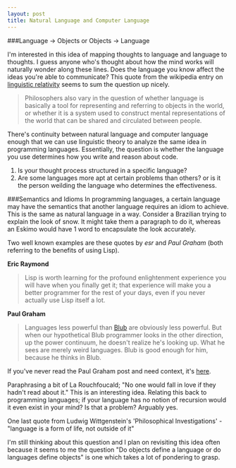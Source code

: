 ```yaml
---
layout: post
title: Natural Language and Computer Language
---
```


###Language -> Objects or Objects -> Language

I'm interested in this idea of mapping thoughts to language
and language to thoughts. I guess anyone who's thought about
how the mind works will naturally wonder along these lines.
Does the language you know affect the ideas you're able to
communicate? This quote from the wikipedia entry on
[linguistic
relativity](http://en.wikipedia.org/wiki/Linguistic_relativity)
seems to sum the question up nicely.

> Philosophers also vary in the question of whether language is basically a tool for representing and referring to objects in the world, or whether it is a system used to construct mental representations of the world that can be shared and circulated between people.

<!--more-->

There's continuity between natural language and computer
language enough that we can use linguistic theory to analyze
the same idea in programming languages. Essentially, the
question is whether the language you use determines how you
write and reason about code. 

1. Is your thought process structured in a specific language?
2. Are some languages more apt at certain problems than others? or is it the person weilding the language who determines the effectiveness.

###Semantics and Idioms
In programming languages, a certain language may have the
semantics that another language requires an idiom to achieve.
This is the same as natural language in a way. Consider a
Brazilian trying to explain the look of snow. It might take
them a paragraph to do it, whereas an Eskimo would have 1 word
to encapsulate the look accurately.

Two well known examples are these quotes by *esr* and *Paul Graham* (both referring to the benefits of using Lisp).

__Eric Raymond__

> Lisp is worth learning for the profound enlightenment experience you will have when you finally get it; that experience will make you a better programmer for the rest of your days, even if you never actually use Lisp itself a lot.

__Paul Graham__

> Languages less powerful than [Blub](http://www.paulgraham.com/avg.html) are obviously less powerful. But when our hypothetical Blub programmer looks in the other direction, up the power continuum, he doesn't realize he's looking up. What he sees are merely weird languages. Blub is good enough for him, because he thinks in Blub.

If you've never read the Paul Graham post and need context, it's [here](http://www.paulgraham.com/avg.html). 

Paraphrasing a bit of La Rouchfoucald; "No one would fall in
love if they hadn't read about it." This is an interesting
idea. Relating this back to programming languages; if your
language has no notion of recursion would it even exist in
your mind? Is that a problem? Arguably yes.

One last quote from Ludwig Wittgenstein's 'Philosophical
Investigations' - "language is a form of life, not outside of
it"

I'm still thinking about this question and I plan on
revisiting this idea often because it seems to me the question
"Do objects define a language or do languages define objects"
is one which takes a lot of pondering to grasp.

